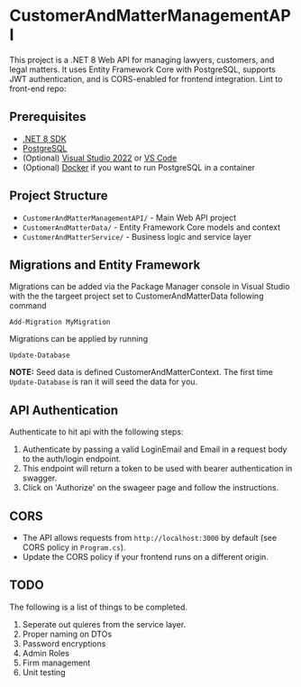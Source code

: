 # CustomerAndMatterManagementAPI
This project is a .NET 8 Web API for managing lawyers, customers, and legal matters. It uses Entity Framework Core with PostgreSQL, supports JWT authentication, and is CORS-enabled for frontend integration.
Lint to front-end repo: 

## Prerequisites

- [.NET 8 SDK](https://dotnet.microsoft.com/download)
- [PostgreSQL](https://www.postgresql.org/download/)
- (Optional) [Visual Studio 2022](https://visualstudio.microsoft.com/vs/) or [VS Code](https://code.visualstudio.com/)
- (Optional) [Docker](https://www.docker.com/) if you want to run PostgreSQL in a container


## Project Structure

- `CustomerAndMatterManagementAPI/` - Main Web API project
- `CustomerAndMatterData/` - Entity Framework Core models and context
- `CustomerAndMatterService/` - Business logic and service layer

## Migrations and Entity Framework
Migrations can be added via the Package Manager console in Visual Studio with the the targeet project set to CustomerAndMatterData following command
```
Add-Migration MyMigration
```

Migrations can be applied by running 
```
Update-Database
```

**NOTE:** Seed data is defined CustomerAndMatterContext. The first time `Update-Database` is ran it will seed the data for you. 

## API Authentication
Authenticate to hit api with the following steps: 
1. Authenticate by passing a valid LoginEmail and Email in a request body to the auth/login endpoint.
1. This endpoint will return a token to be used with bearer authentication in swagger.
1. Click on 'Authorize' on the swageer page and follow the instructions. 


## CORS
- The API allows requests from `http://localhost:3000` by default (see CORS policy in `Program.cs`).
- Update the CORS policy if your frontend runs on a different origin.

## TODO
The following is a list of things to be completed.
1. Seperate out quieres from the service layer.
2. Proper naming on DTOs
3. Password encryptions
4. Admin Roles
5. Firm management
6. Unit testing